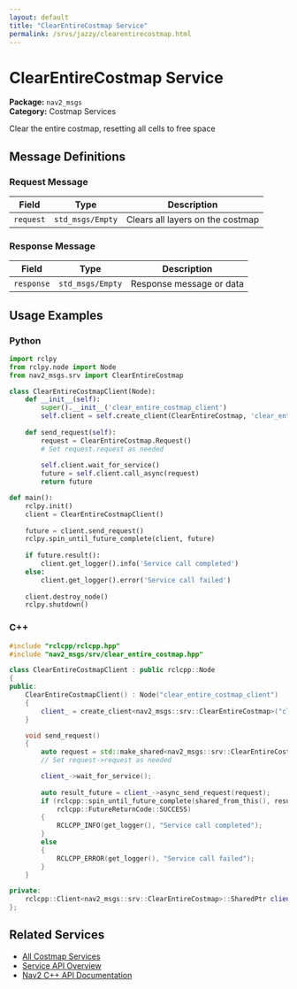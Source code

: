 ```yaml
---
layout: default
title: "ClearEntireCostmap Service"
permalink: /srvs/jazzy/clearentirecostmap.html
---
```


# ClearEntireCostmap Service

**Package:** `nav2_msgs`  
**Category:** Costmap Services

Clear the entire costmap, resetting all cells to free space

## Message Definitions

### Request Message

| Field | Type | Description |
|-------|------|-------------|
| `request` | `std_msgs/Empty` | Clears all layers on the costmap |


### Response Message

| Field | Type | Description |
|-------|------|-------------|
| `response` | `std_msgs/Empty` | Response message or data |



## Usage Examples

### Python

```python
import rclpy
from rclpy.node import Node
from nav2_msgs.srv import ClearEntireCostmap

class ClearEntireCostmapClient(Node):
    def __init__(self):
        super().__init__('clear_entire_costmap_client')
        self.client = self.create_client(ClearEntireCostmap, 'clear_entire_costmap')
        
    def send_request(self):
        request = ClearEntireCostmap.Request()
        # Set request.request as needed
        
        self.client.wait_for_service()
        future = self.client.call_async(request)
        return future

def main():
    rclpy.init()
    client = ClearEntireCostmapClient()
    
    future = client.send_request()
    rclpy.spin_until_future_complete(client, future)
    
    if future.result():
        client.get_logger().info('Service call completed')
    else:
        client.get_logger().error('Service call failed')
        
    client.destroy_node()
    rclpy.shutdown()
```

### C++

```cpp
#include "rclcpp/rclcpp.hpp"
#include "nav2_msgs/srv/clear_entire_costmap.hpp"

class ClearEntireCostmapClient : public rclcpp::Node
{
public:
    ClearEntireCostmapClient() : Node("clear_entire_costmap_client")
    {
        client_ = create_client<nav2_msgs::srv::ClearEntireCostmap>("clear_entire_costmap");
    }

    void send_request()
    {
        auto request = std::make_shared<nav2_msgs::srv::ClearEntireCostmap::Request>();
        // Set request->request as needed

        client_->wait_for_service();
        
        auto result_future = client_->async_send_request(request);
        if (rclcpp::spin_until_future_complete(shared_from_this(), result_future) ==
            rclcpp::FutureReturnCode::SUCCESS)
        {
            RCLCPP_INFO(get_logger(), "Service call completed");
        }
        else
        {
            RCLCPP_ERROR(get_logger(), "Service call failed");
        }
    }

private:
    rclcpp::Client<nav2_msgs::srv::ClearEntireCostmap>::SharedPtr client_;
};
```

## Related Services

- [All Costmap Services](/srvs/jazzy/index.html#costmap-services)
- [Service API Overview](/srvs/jazzy/index.html)
- [Nav2 C++ API Documentation](/jazzy/html/index.html)

